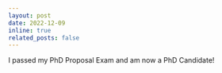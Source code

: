 ```yaml
---
layout: post
date: 2022-12-09
inline: true
related_posts: false
---
```

I passed my PhD Proposal Exam and am now a PhD Candidate!
